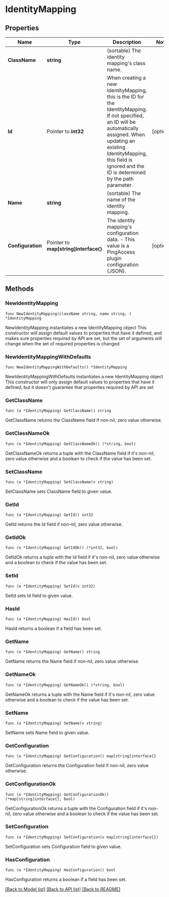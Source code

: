 # IdentityMapping

## Properties

Name | Type | Description | Notes
------------ | ------------- | ------------- | -------------
**ClassName** | **string** | (sortable) The identity mapping&#39;s class name. | 
**Id** | Pointer to **int32** | When creating a new IdentityMapping, this is the ID for the IdentityMapping. If not specified, an ID will be automatically assigned. When updating an existing IdentityMapping, this field is ignored and the ID is determined by the path parameter. | [optional] 
**Name** | **string** | (sortable) The name of the identity mapping. | 
**Configuration** | Pointer to **map[string]interface{}** | The identity mapping&#39;s configuration data. - This value is a PingAccess plugin configuration (JSON). | [optional] 

## Methods

### NewIdentityMapping

`func NewIdentityMapping(className string, name string, ) *IdentityMapping`

NewIdentityMapping instantiates a new IdentityMapping object
This constructor will assign default values to properties that have it defined,
and makes sure properties required by API are set, but the set of arguments
will change when the set of required properties is changed

### NewIdentityMappingWithDefaults

`func NewIdentityMappingWithDefaults() *IdentityMapping`

NewIdentityMappingWithDefaults instantiates a new IdentityMapping object
This constructor will only assign default values to properties that have it defined,
but it doesn't guarantee that properties required by API are set

### GetClassName

`func (o *IdentityMapping) GetClassName() string`

GetClassName returns the ClassName field if non-nil, zero value otherwise.

### GetClassNameOk

`func (o *IdentityMapping) GetClassNameOk() (*string, bool)`

GetClassNameOk returns a tuple with the ClassName field if it's non-nil, zero value otherwise
and a boolean to check if the value has been set.

### SetClassName

`func (o *IdentityMapping) SetClassName(v string)`

SetClassName sets ClassName field to given value.


### GetId

`func (o *IdentityMapping) GetId() int32`

GetId returns the Id field if non-nil, zero value otherwise.

### GetIdOk

`func (o *IdentityMapping) GetIdOk() (*int32, bool)`

GetIdOk returns a tuple with the Id field if it's non-nil, zero value otherwise
and a boolean to check if the value has been set.

### SetId

`func (o *IdentityMapping) SetId(v int32)`

SetId sets Id field to given value.

### HasId

`func (o *IdentityMapping) HasId() bool`

HasId returns a boolean if a field has been set.

### GetName

`func (o *IdentityMapping) GetName() string`

GetName returns the Name field if non-nil, zero value otherwise.

### GetNameOk

`func (o *IdentityMapping) GetNameOk() (*string, bool)`

GetNameOk returns a tuple with the Name field if it's non-nil, zero value otherwise
and a boolean to check if the value has been set.

### SetName

`func (o *IdentityMapping) SetName(v string)`

SetName sets Name field to given value.


### GetConfiguration

`func (o *IdentityMapping) GetConfiguration() map[string]interface{}`

GetConfiguration returns the Configuration field if non-nil, zero value otherwise.

### GetConfigurationOk

`func (o *IdentityMapping) GetConfigurationOk() (*map[string]interface{}, bool)`

GetConfigurationOk returns a tuple with the Configuration field if it's non-nil, zero value otherwise
and a boolean to check if the value has been set.

### SetConfiguration

`func (o *IdentityMapping) SetConfiguration(v map[string]interface{})`

SetConfiguration sets Configuration field to given value.

### HasConfiguration

`func (o *IdentityMapping) HasConfiguration() bool`

HasConfiguration returns a boolean if a field has been set.


[[Back to Model list]](../README.md#documentation-for-models) [[Back to API list]](../README.md#documentation-for-api-endpoints) [[Back to README]](../README.md)


